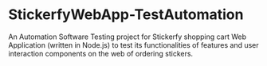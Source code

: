 # StickerfyWebApp-TestAutomation
An Automation Software Testing project for Stickerfy shopping cart Web Application (written in Node.js) to test its functionalities of features and user interaction components on the web of ordering stickers.
